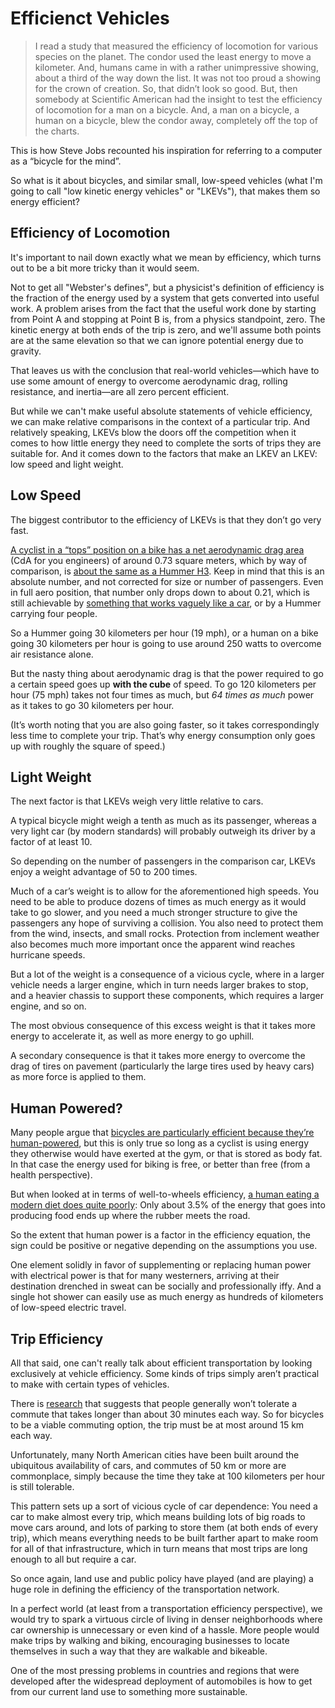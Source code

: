 # Efficienct Vehicles

> I read a study that measured the efficiency of locomotion for various species on the planet. The condor used the least energy to move a kilometer. And, humans came in with a rather unimpressive showing, about a third of the way down the list. It was not too proud a showing for the crown of creation. So, that didn’t look so good. But, then somebody at Scientific American had the insight to test the efficiency of locomotion for a man on a bicycle. And, a man on a bicycle, a human on a bicycle, blew the condor away, completely off the top of the charts.

This is how Steve Jobs recounted his inspiration for referring to a computer as a “bicycle for the mind”.

So what is it about bicycles, and similar small, low-speed vehicles (what I'm going to call "low kinetic energy vehicles" or "LKEVs"), that makes them so energy efficient?

## Efficiency of Locomotion

It's important to nail down exactly what we mean by efficiency, which turns out to be a bit more tricky than it would seem. 

Not to get all "Webster's defines", but a physicist's definition of efficiency is the fraction of the energy used by a system that gets converted into useful work. A problem arises from the fact that the useful work done by starting from Point A and stopping at Point B is, from a physics standpoint, zero. The kinetic energy at both ends of the trip is zero, and we'll assume both points are at the same elevation so that we can ignore potential energy due to gravity. 

That leaves us with the conclusion that real-world vehicles—which have to use some amount of energy to overcome aerodynamic drag, rolling resistance, and inertia—are all zero percent efficient. 

But while we can't make useful absolute statements of vehicle efficiency, we can make relative comparisons in the context of a particular trip. And relatively speaking, LKEVs blow the doors off the competition when it comes to how little energy they need to complete the sorts of trips they are suitable for. And it comes down to the factors that make an LKEV an LKEV: low speed and light weight. 

## Low Speed

The biggest contributor to the efficiency of LKEVs is that they don’t go very fast. 

[A cyclist in a “tops” position on a bike has a net aerodynamic drag area](http://www.cyclingpowerlab.com/CyclingAerodynamics.aspx) (CdA for you engineers) of around 0.73 square meters, which by way of comparison, is [about the same as a Hummer H3](https://en.wikipedia.org/wiki/Automobile_drag_coefficient#Drag_area). Keep in mind that this is an absolute number, and not corrected for size or number of passengers. Even in full aero position, that number only drops down to about 0.21, which is still achievable by [something that works vaguely like a car](https://en.wikipedia.org/wiki/Aptera_2_Series), or by a Hummer carrying four people. 

So a Hummer going 30 kilometers per hour (19 mph), or a human on a bike going 30 kilometers per hour is going to use around 250 watts to overcome air resistance alone. 

But the nasty thing about aerodynamic drag is that the power required to go a certain speed goes up **with the cube** of speed. To go 120 kilometers per hour (75 mph) takes not four times as much, but *64 times as much* power as it takes to go 30 kilometers per hour. 

(It’s worth noting that you are also going faster, so it takes correspondingly less time to complete your trip. That’s why energy consumption only goes up with roughly the square of speed.)

## Light Weight

The next factor is that LKEVs weigh very little relative to cars. 

A typical bicycle might weigh a tenth as much as its passenger, whereas a very light car (by modern standards) will probably outweigh its driver by a factor of at least 10. 

So depending on the number of passengers in the comparison car, LKEVs enjoy a weight advantage of 50 to 200 times.

Much of a car’s weight is to allow for the aforementioned high speeds. You need to be able to produce dozens of times as much energy as it would take to go slower, and you need a much stronger structure to give the passengers any hope of surviving a collision. You also need to protect them from the wind, insects, and small rocks. Protection from inclement weather also becomes much more important once the apparent wind reaches hurricane speeds. 

But a lot of the weight is a consequence of a vicious cycle, where in a larger vehicle needs a larger engine, which in turn needs larger brakes to stop, and a heavier chassis to support these components, which requires a larger engine, and so on. 

The most obvious consequence of this excess weight is that it takes more energy to accelerate it, as well as more energy to go uphill. 

A secondary consequence is that it takes more energy to overcome the drag of tires on pavement (particularly the large tires used by heavy cars) as more force is applied to them. 

## Human Powered?

Many people argue that [bicycles are particularly efficient because they’re human-powered](https://www.threadless.com/product/562/infinity_mpg), but this is only true so long as a cyclist is using energy they otherwise would have exerted at the gym, or that is stored as body fat. In that case the energy used for biking is free, or better than free (from a health perspective). 

But when looked at in terms of well-to-wheels efficiency, [a human eating a modern diet does quite poorly](https://www.ebikes.ca/documents/Ebike_Energy.pdf): Only about 3.5% of the energy that goes into producing food ends up where the rubber meets the road. 

So the extent that human power is a factor in the efficiency equation, the sign could be positive or negative depending on the assumptions you use. 

One element solidly in favor of supplementing or replacing human power with electrical power is that for many westerners, arriving at their destination drenched in sweat can be socially and professionally iffy. And a single hot shower can easily use as much energy as hundreds of kilometers of low-speed electric travel. 

## Trip Efficiency

All that said, one can't really talk about efficient transportation by looking exclusively at vehicle efficiency. Some kinds of trips simply aren’t practical to make with certain types of vehicles. 

There is [research](http://www.wsj.com/articles/SB102443381231150680) that suggests that people generally won’t tolerate a commute that takes longer than about 30 minutes each way. So for bicycles to be a viable commuting option, the trip must be at most around 15 km each way. 

Unfortunately, many North American cities have been built around the ubiquitous availability of cars, and commutes of 50 km or more are commonplace, simply because the time they take at 100 kilometers per hour is still tolerable. 

This pattern sets up a sort of vicious cycle of car dependence: You need a car to make almost every trip, which means building lots of big roads to move cars around, and lots of parking to store them (at both ends of every trip), which means everything needs to be built farther apart to make room for all of that infrastructure, which in turn means that most trips are long enough to all but require a car. 

So once again, land use and public policy have played (and are playing) a huge role in defining the efficiency of the transportation network.  

In a perfect world (at least from a transportation efficiency perspective), we would try to spark a virtuous circle of living in denser neighborhoods where car ownership is unnecessary or even kind of a hassle. More people would make trips by walking and biking, encouraging businesses to locate themselves in such a way that they are walkable and bikeable. 

One of the most pressing problems in countries and regions that were developed after the widespread deployment of automobiles is how to get from our current land use to something more sustainable. 